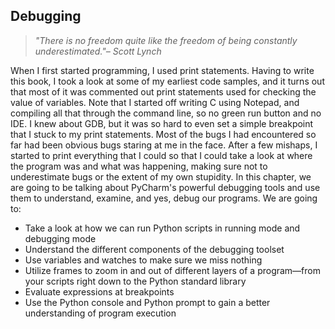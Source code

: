 Debugging
---
> _"There is no freedom quite like the freedom of being constantly underestimated."– Scott Lynch_

When I first started programming, I used  print statements. Having to write this
book, I took a look at some of my earliest code samples, and it turns out that most
of it was commented out  print statements used for checking the value of variables.
Note that I started off writing C using Notepad, and compiling all that through the
command line, so no green run button and no IDE. I knew about GDB, but it was so
hard to even set a simple breakpoint that I stuck to my  print statements. Most of the
bugs I had encountered so far had been obvious bugs staring at me in the face. After
a few mishaps, I started to print everything that I could so that I could take a look at
where the program was and what was happening, making sure not to underestimate
bugs or the extent of my own stupidity.
In this chapter, we are going to be talking about PyCharm's powerful debugging
tools and use them to understand, examine, and yes, debug our programs. We are
going to:
- Take a look at how we can run Python scripts in running mode and
debugging mode
- Understand the different components of the debugging toolset
- Use variables and watches to make sure we miss nothing
- Utilize frames to zoom in and out of different layers of a program—from
your scripts right down to the Python standard library
- Evaluate expressions at breakpoints
- Use the Python console and Python prompt to gain a better understanding of 
program execution